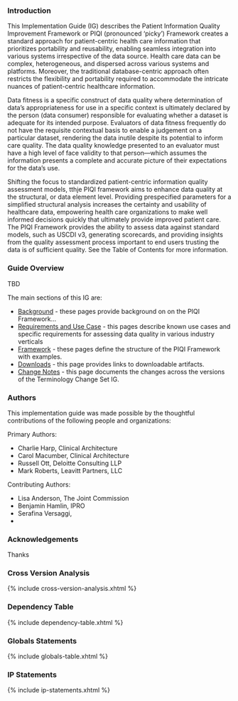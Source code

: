 ### Introduction

This Implementation Guide (IG) describes the Patient Information Quality Improvement Framework or PIQI (pronounced ‘picky’) Framework creates a standard approach for patient-centric health care information that prioritizes portability and reusability, enabling seamless integration into various systems irrespective of the data source. Health care data can be complex, heterogeneous, and dispersed across various systems and platforms. Moreover, the traditional database-centric approach often restricts the flexibility and portability required to accommodate the intricate nuances of patient-centric healthcare information. 

Data fitness is a specific construct of data quality where determination of data’s appropriateness
for use in a specific context is ultimately declared by the person (data consumer) responsible for
evaluating whether a dataset is adequate for its intended purpose. Evaluators of data fitness
frequently do not have the requisite contextual basis to enable a judgement on a particular
dataset, rendering the data inutile despite its potential to inform care quality. The data quality
knowledge presented to an evaluator must have a high level of face validity to that
person—which assumes the information presents a complete and accurate picture of their
expectations for the data’s use.

Shifting the focus to standardized patient-centric information quality assessment models, tthje PIQI framework aims to enhance data quality at the structural, or data element level. Providing prespecified parameters for a simplified structural analysis increases the certainty and usability of healthcare data, empowering health care organizations to make well informed decisions quickly that ultimately provide improved patient care. The PIQI Framework provides the ability to assess data against standard models, such as USCDI v3, generating scorecards, and providing insights from the quality assessment process important to end users trusting the data is of sufficient quality. See the Table of Contents for more information.

### Guide Overview

TBD

The main sections of this IG are:


*   [Background](background.html) - these pages provide background on on the PIQI Framework...
*   [Requirements and Use Case](requirements_and_use_case.html) - this pages describe known use cases and specific requirements for assessing data quality in various industry verticals
*   [Framework](piqi_framework.html) - these pages define the structure of the PIQI Framework with examples.
*   [Downloads](downloads.html) - this page provides links to downloadable artifacts.
*   [Change Notes](changes.html) - this page documents the changes across the versions of the Terminology Change Set IG.

### Authors

This implementation guide was made possible by the thoughtful contributions of the following people and organizations:

Primary Authors:
*   Charlie Harp, Clinical Architecture
*   Carol Macumber, Clinical Architecture
*   Russell Ott, Deloitte Consulting LLP
*   Mark Roberts, Leavitt Partners, LLC

Contributing Authors:
*   Lisa Anderson, The Joint Commission
*   Benjamin Hamlin, IPRO
*   Serafina Versaggi,  
*   

### Acknowledgements

Thanks

### Cross Version Analysis

{% include cross-version-analysis.xhtml %}

### Dependency Table

{% include dependency-table.xhtml %}

### Globals Statements

{% include globals-table.xhtml %}

### IP Statements

{% include ip-statements.xhtml %}
